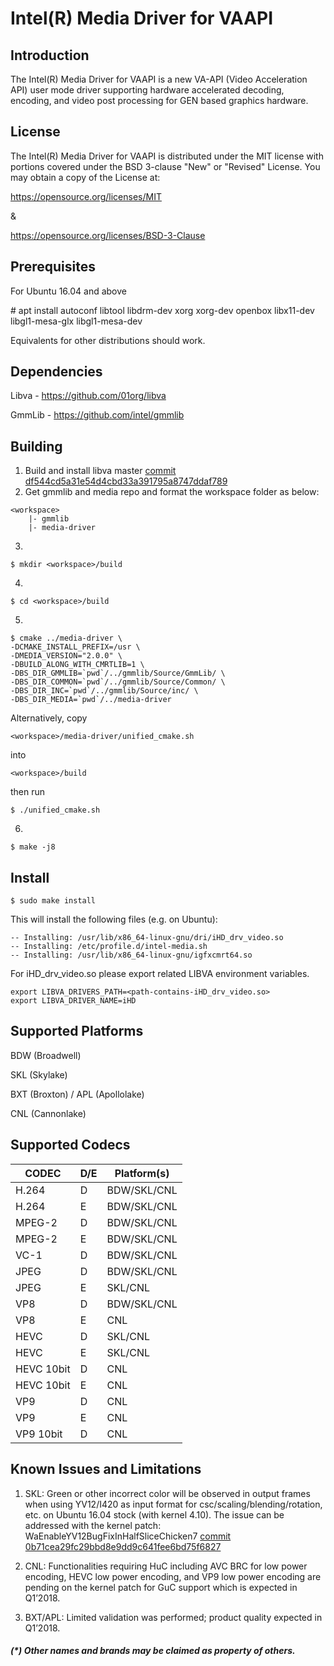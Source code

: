 # Intel(R) Media Driver for VAAPI


## Introduction

The Intel(R) Media Driver for VAAPI is a new VA-API (Video Acceleration API)
user mode driver supporting hardware accelerated decoding, encoding, and
video post processing for GEN based graphics hardware.

## License

The Intel(R) Media Driver for VAAPI is distributed under the MIT license with
portions covered under the BSD 3-clause "New" or "Revised" License.
You may obtain a copy of the License at:

https://opensource.org/licenses/MIT

&

https://opensource.org/licenses/BSD-3-Clause

## Prerequisites

For Ubuntu 16.04 and above

\# apt install autoconf libtool libdrm-dev xorg xorg-dev openbox libx11-dev libgl1-mesa-glx libgl1-mesa-dev

Equivalents for other distributions should work.

## Dependencies

Libva - https://github.com/01org/libva

GmmLib - https://github.com/intel/gmmlib

## Building

1. Build and install libva master [commit df544cd5a31e54d4cbd33a391795a8747ddaf789](https://github.com/01org/libva/commit/df544cd5a31e54d4cbd33a391795a8747ddaf789)
2. Get gmmlib and media repo and format the workspace folder as below:
```
<workspace>
    |- gmmlib
    |- media-driver
```
3. 
```
$ mkdir <workspace>/build
```
4. 
```
$ cd <workspace>/build
```
5. 
```
$ cmake ../media-driver \
-DCMAKE_INSTALL_PREFIX=/usr \
-DMEDIA_VERSION="2.0.0" \
-DBUILD_ALONG_WITH_CMRTLIB=1 \
-DBS_DIR_GMMLIB=`pwd`/../gmmlib/Source/GmmLib/ \
-DBS_DIR_COMMON=`pwd`/../gmmlib/Source/Common/ \
-DBS_DIR_INC=`pwd`/../gmmlib/Source/inc/ \
-DBS_DIR_MEDIA=`pwd`/../media-driver
```
Alternatively, copy 
```
<workspace>/media-driver/unified_cmake.sh
```
into
```
<workspace>/build
```
then run
```
$ ./unified_cmake.sh
```
6. 
```
$ make -j8
```

## Install

```
$ sudo make install
```
This will install the following files (e.g. on Ubuntu):
```
-- Installing: /usr/lib/x86_64-linux-gnu/dri/iHD_drv_video.so
-- Installing: /etc/profile.d/intel-media.sh
-- Installing: /usr/lib/x86_64-linux-gnu/igfxcmrt64.so
```

For iHD_drv_video.so please export related LIBVA environment variables.
```
export LIBVA_DRIVERS_PATH=<path-contains-iHD_drv_video.so>
export LIBVA_DRIVER_NAME=iHD
```

## Supported Platforms

BDW (Broadwell)

SKL (Skylake)

BXT (Broxton) / APL (Apollolake)

CNL (Cannonlake)

## Supported Codecs

| CODEC      | D/E | Platform(s) |
|------------|-----|-------------|
| H.264      |  D  | BDW/SKL/CNL |
| H.264      |  E  | BDW/SKL/CNL |
| MPEG-2     |  D  | BDW/SKL/CNL |
| MPEG-2     |  E  | BDW/SKL/CNL |
| VC-1       |  D  | BDW/SKL/CNL |
| JPEG       |  D  | BDW/SKL/CNL |
| JPEG       |  E  | SKL/CNL     |
| VP8        |  D  | BDW/SKL/CNL |
| VP8        |  E  | CNL         |
| HEVC       |  D  | SKL/CNL     |
| HEVC       |  E  | SKL/CNL     |
| HEVC 10bit |  D  | CNL         |
| HEVC 10bit |  E  | CNL         |
| VP9        |  D  | CNL         |
| VP9        |  E  | CNL         |
| VP9 10bit  |  D  | CNL         |


## Known Issues and Limitations

1. SKL: Green or other incorrect color will be observed in output frames when using
YV12/I420 as input format for csc/scaling/blending/rotation, etc. on Ubuntu 16.04 stock
(with kernel 4.10). The issue can be addressed with the kernel patch:
WaEnableYV12BugFixInHalfSliceChicken7 [commit 0b71cea29fc29bbd8e9dd9c641fee6bd75f6827](https://cgit.freedesktop.org/drm-tip/commit/?id=0b71cea29fc29bbd8e9dd9c641fee6bd75f68274)

2. CNL: Functionalities requiring HuC including AVC BRC for low power encoding, HEVC low power encoding, and VP9 low power encoding are pending on the kernel patch for GuC support which is expected in Q1’2018.

3. BXT/APL: Limited validation was performed; product quality expected in Q1’2018.

##### (*) Other names and brands may be claimed as property of others.

